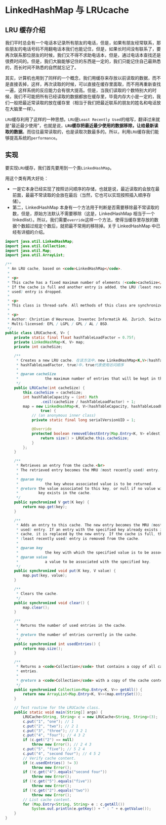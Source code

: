# LinkedHashMap 与 LRUcache

## LRU 缓存介绍

我们平时总会有一个电话本记录所有朋友的电话，但是，如果有朋友经常联系，那些朋友的电话号码不用翻电话本我们也能记住，但是，如果长时间没有联系了，要再次联系那位朋友的时候，我们又不得不求助电话本，但是，通过电话本查找还是很费时间的。但是，我们大脑能够记住的东西是一定的，我们只能记住自己最熟悉的，而长时间不熟悉的自然就忘记了。

其实，计算机也用到了同样的一个概念，我们用缓存来存放以前读取的数据，而不是直接丢掉，这样，再次读取的时候，可以直接在缓存里面取，而不用再重新查找一遍，这样系统的反应能力会有很大提高。但是，当我们读取的个数特别大的时候，我们不可能把所有已经读取的数据都放在缓存里，毕竟内存大小是一定的，我们一般把最近常读取的放在缓存里（相当于我们把最近联系的朋友的姓名和电话放在大脑里一样）。

`LRU`缓存利用了这样的一种思想。`LRU`是`Least Recently Used`的缩写，翻译过来就是“最近最少使用”，也就是说，**`LRU`缓存把最近最少使用的数据移除，让给最新读取的数据**。而往往最常读取的，也是读取次数最多的。所以，利用`LRU`缓存我们能够提高系统的`performance`。

## 实现

要实现`LRU`缓存，我们首先要用到一个类`LinkedHashMap`。

用这个类有两大好处：

- 一是它本身已经实现了按照访问顺序的存储，也就是说，最近读取的会放在最前面，最最不常读取的会放在最后（当然，它也可以实现按照插入顺序存储）。
- 第二，LinkedHashMap 本身有一个方法用于判断是否需要移除最不常读取的数，但是，原始方法默认不需要移除（这是，LinkedHashMap 相当于一个linkedlist）。所以，我们需要`override`这样一个方法，使得当缓存里存放的数据个数超过规定个数后，就把最不常用的移除掉。关于 LinkedHashMap 中已经有详细的介绍。

```java
import java.util.LinkedHashMap;
import java.util.Collection;
import java.util.Map;
import java.util.ArrayList;

/**
 * An LRU cache, based on <code>LinkedHashMap</code>.
 *
 * <p>
 * This cache has a fixed maximum number of elements (<code>cacheSize</code>).
 * If the cache is full and another entry is added, the LRU (least recently
 * used) entry is dropped.
 *
 * <p>
 * This class is thread-safe. All methods of this class are synchronized.
 *
 * <p>
 * Author: Christian d'Heureuse, Inventec Informatik AG, Zurich, Switzerland<br>
 * Multi-licensed: EPL / LGPL / GPL / AL / BSD.
 */
public class LRUCache<K, V> {
    private static final float hashTableLoadFactor = 0.75f;
    private LinkedHashMap<K, V> map;
    private int cacheSize;

    /**
     * Creates a new LRU cache. 在该方法中，new LinkedHashMap<K,V>(hashTableCapacity,
     * hashTableLoadFactor, true)中，true代表使用访问顺序
     *
     * @param cacheSize
     *            the maximum number of entries that will be kept in this cache.
     */
    public LRUCache(int cacheSize) {
        this.cacheSize = cacheSize;
        int hashTableCapacity = (int) Math
                .ceil(cacheSize / hashTableLoadFactor) + 1;
        map = new LinkedHashMap<K, V>(hashTableCapacity, hashTableLoadFactor,
                true) {
            // (an anonymous inner class)
            private static final long serialVersionUID = 1;

            @Override
            protected boolean removeEldestEntry(Map.Entry<K, V> eldest) {
                return size() > LRUCache.this.cacheSize;
            }
        };
    }

    /**
     * Retrieves an entry from the cache.<br>
     * The retrieved entry becomes the MRU (most recently used) entry.
     *
     * @param key
     *            the key whose associated value is to be returned.
     * @return the value associated to this key, or null if no value with this
     *         key exists in the cache.
     */
    public synchronized V get(K key) {
        return map.get(key);
    }

    /**
     * Adds an entry to this cache. The new entry becomes the MRU (most recently
     * used) entry. If an entry with the specified key already exists in the
     * cache, it is replaced by the new entry. If the cache is full, the LRU
     * (least recently used) entry is removed from the cache.
     *
     * @param key
     *            the key with which the specified value is to be associated.
     * @param value
     *            a value to be associated with the specified key.
     */
    public synchronized void put(K key, V value) {
        map.put(key, value);
    }

    /**
     * Clears the cache.
     */
    public synchronized void clear() {
        map.clear();
    }

    /**
     * Returns the number of used entries in the cache.
     *
     * @return the number of entries currently in the cache.
     */
    public synchronized int usedEntries() {
        return map.size();
    }

    /**
     * Returns a <code>Collection</code> that contains a copy of all cache
     * entries.
     *
     * @return a <code>Collection</code> with a copy of the cache content.
     */
    public synchronized Collection<Map.Entry<K, V>> getAll() {
        return new ArrayList<Map.Entry<K, V>>(map.entrySet());
    }

    // Test routine for the LRUCache class.
    public static void main(String[] args) {
        LRUCache<String, String> c = new LRUCache<String, String>(3);
        c.put("1", "one"); // 1
        c.put("2", "two"); // 2 1
        c.put("3", "three"); // 3 2 1
        c.put("4", "four"); // 4 3 2
        if (c.get("2") == null)
            throw new Error(); // 2 4 3
        c.put("5", "five"); // 5 2 4
        c.put("4", "second four"); // 4 5 2
        // Verify cache content.
        if (c.usedEntries() != 3)
            throw new Error();
        if (!c.get("4").equals("second four"))
            throw new Error();
        if (!c.get("5").equals("five"))
            throw new Error();
        if (!c.get("2").equals("two"))
            throw new Error();
        // List cache content.
        for (Map.Entry<String, String> e : c.getAll())
            System.out.println(e.getKey() + " : " + e.getValue());
    }
}
```